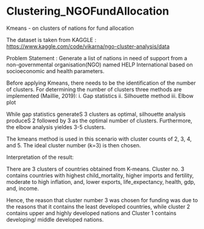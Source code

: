 # Clustering_NGOFundAllocation
Kmeans - on clusters of nations for fund allocation

The dataset is taken from KAGGLE : https://www.kaggle.com/code/vikarna/ngo-cluster-analysis/data

Problem Statement : Generate a list of nations in need of support from a non-governmental organisation(NGO) named HELP International based on socioeconomic and health parameters. 

Before applying Kmeans, there needs to be the identification of the number of clusters. For determining the number of clusters three methods are implemented (Maillie, 2019):
i.	Gap statistics
ii.	Silhouette method
iii.	Elbow plot

While gap statistics generateS 3 clusters as optimal, silhouette analysis produceS 2 followed by 3 as the optimal number of clusters. Furthermore, the  elbow analysis yieldes 3-5 clusters. 

The kmeans method is used in this scenario with cluster counts of 2, 3, 4, and 5. The ideal cluster number (k=3) is then chosen.


Interpretation of the result:

There are 3 clusters of countries obtained from K-means. 
Cluster no. 3 contains countries with highest child_mortality, higher imports and fertility, moderate to high inflation, and, lower exports, life_expectancy, health, gdp, and,  income. 

Hence, the reason that cluster number 3 was chosen for funding was due to the reasons that it contains the least developed countries, while cluster 2 contains upper and highly developed nations and Cluster 1 contains developing/ middle developed nations.

